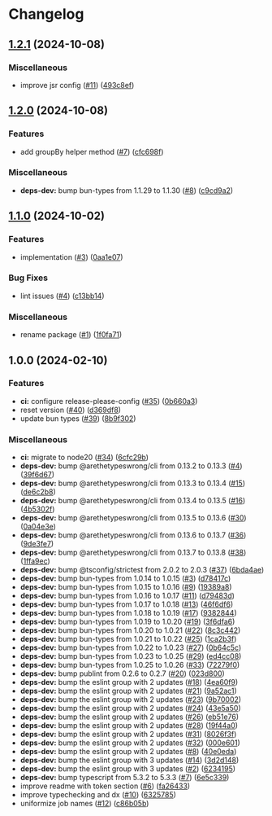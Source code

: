 # Changelog

## [1.2.1](https://github.com/ghoullier/codeowners/compare/v1.2.0...v1.2.1) (2024-10-08)


### Miscellaneous

* improve jsr config ([#11](https://github.com/ghoullier/codeowners/issues/11)) ([493c8ef](https://github.com/ghoullier/codeowners/commit/493c8ef9ac477435f4e39b6b6031e638c8a5638c))

## [1.2.0](https://github.com/ghoullier/codeowners/compare/v1.1.0...v1.2.0) (2024-10-08)


### Features

* add groupBy helper method ([#7](https://github.com/ghoullier/codeowners/issues/7)) ([cfc698f](https://github.com/ghoullier/codeowners/commit/cfc698fa6867f3206ae3d4d440dcce87079bd5f4))


### Miscellaneous

* **deps-dev:** bump bun-types from 1.1.29 to 1.1.30 ([#8](https://github.com/ghoullier/codeowners/issues/8)) ([c9cd9a2](https://github.com/ghoullier/codeowners/commit/c9cd9a2d18bdbe2b8f4450d66e2f94d2334354fe))

## [1.1.0](https://github.com/ghoullier/codeowners/compare/v1.0.0...v1.1.0) (2024-10-02)


### Features

* implementation ([#3](https://github.com/ghoullier/codeowners/issues/3)) ([0aa1e07](https://github.com/ghoullier/codeowners/commit/0aa1e07b38145bba92e2c3b228883f15c1635b0a))


### Bug Fixes

* lint issues ([#4](https://github.com/ghoullier/codeowners/issues/4)) ([c13bb14](https://github.com/ghoullier/codeowners/commit/c13bb147149ccf79979fe4e888441095cafd1225))


### Miscellaneous

* rename package ([#1](https://github.com/ghoullier/codeowners/issues/1)) ([1f0fa71](https://github.com/ghoullier/codeowners/commit/1f0fa71c496ddedab4780dfd07350047ec2d5811))

## 1.0.0 (2024-02-10)


### Features

* **ci:** configure release-please-config ([#35](https://github.com/ghoullier/bun-typescript-template/issues/35)) ([0b660a3](https://github.com/ghoullier/bun-typescript-template/commit/0b660a388fe2079dfb7b2505e62bca04dd36882b))
* reset version ([#40](https://github.com/ghoullier/bun-typescript-template/issues/40)) ([d369df8](https://github.com/ghoullier/bun-typescript-template/commit/d369df8dbb8faf999a0dca2606a3d097dfa042be))
* update bun types ([#39](https://github.com/ghoullier/bun-typescript-template/issues/39)) ([8b9f302](https://github.com/ghoullier/bun-typescript-template/commit/8b9f3027e757e86f418343054e272b018d987c87))


### Miscellaneous

* **ci:** migrate to node20 ([#34](https://github.com/ghoullier/bun-typescript-template/issues/34)) ([6cfc29b](https://github.com/ghoullier/bun-typescript-template/commit/6cfc29b638e3c44a8729dfcbc097f8f07528dade))
* **deps-dev:** bump @arethetypeswrong/cli from 0.13.2 to 0.13.3 ([#4](https://github.com/ghoullier/bun-typescript-template/issues/4)) ([39f6d67](https://github.com/ghoullier/bun-typescript-template/commit/39f6d671c5c8466710bcdc113b9190583ce0c103))
* **deps-dev:** bump @arethetypeswrong/cli from 0.13.3 to 0.13.4 ([#15](https://github.com/ghoullier/bun-typescript-template/issues/15)) ([de6c2b8](https://github.com/ghoullier/bun-typescript-template/commit/de6c2b8342cf4b0829b57503d3166e8076ed80c1))
* **deps-dev:** bump @arethetypeswrong/cli from 0.13.4 to 0.13.5 ([#16](https://github.com/ghoullier/bun-typescript-template/issues/16)) ([4b5302f](https://github.com/ghoullier/bun-typescript-template/commit/4b5302faf569f438015433ad66bd7cec96adbb45))
* **deps-dev:** bump @arethetypeswrong/cli from 0.13.5 to 0.13.6 ([#30](https://github.com/ghoullier/bun-typescript-template/issues/30)) ([0a04e3e](https://github.com/ghoullier/bun-typescript-template/commit/0a04e3e7070532d56e5df58496a942e76948b339))
* **deps-dev:** bump @arethetypeswrong/cli from 0.13.6 to 0.13.7 ([#36](https://github.com/ghoullier/bun-typescript-template/issues/36)) ([9de3fe7](https://github.com/ghoullier/bun-typescript-template/commit/9de3fe70fc3f9b0a723f914bacc44fdc53c2ea50))
* **deps-dev:** bump @arethetypeswrong/cli from 0.13.7 to 0.13.8 ([#38](https://github.com/ghoullier/bun-typescript-template/issues/38)) ([1ffa9ec](https://github.com/ghoullier/bun-typescript-template/commit/1ffa9ec06a3f6589137f9a886453a3f3e016053f))
* **deps-dev:** bump @tsconfig/strictest from 2.0.2 to 2.0.3 ([#37](https://github.com/ghoullier/bun-typescript-template/issues/37)) ([6bda4ae](https://github.com/ghoullier/bun-typescript-template/commit/6bda4aecee8fbc5d898572a991c72fb1ecc12ae3))
* **deps-dev:** bump bun-types from 1.0.14 to 1.0.15 ([#3](https://github.com/ghoullier/bun-typescript-template/issues/3)) ([d78417c](https://github.com/ghoullier/bun-typescript-template/commit/d78417cdc84a24c35101ccc94a2de5ab781d9fe8))
* **deps-dev:** bump bun-types from 1.0.15 to 1.0.16 ([#9](https://github.com/ghoullier/bun-typescript-template/issues/9)) ([19389a8](https://github.com/ghoullier/bun-typescript-template/commit/19389a8275f91e8e0124b09458f39689aa15714b))
* **deps-dev:** bump bun-types from 1.0.16 to 1.0.17 ([#11](https://github.com/ghoullier/bun-typescript-template/issues/11)) ([d79483d](https://github.com/ghoullier/bun-typescript-template/commit/d79483de642c6a5542efcb44f9084e8468116c79))
* **deps-dev:** bump bun-types from 1.0.17 to 1.0.18 ([#13](https://github.com/ghoullier/bun-typescript-template/issues/13)) ([46f6df6](https://github.com/ghoullier/bun-typescript-template/commit/46f6df6c9a6cb8867280b8808c47d0032e96166e))
* **deps-dev:** bump bun-types from 1.0.18 to 1.0.19 ([#17](https://github.com/ghoullier/bun-typescript-template/issues/17)) ([9382844](https://github.com/ghoullier/bun-typescript-template/commit/9382844a87de7602ddeb942125a2dfa215fe5e7d))
* **deps-dev:** bump bun-types from 1.0.19 to 1.0.20 ([#19](https://github.com/ghoullier/bun-typescript-template/issues/19)) ([3f6dfa6](https://github.com/ghoullier/bun-typescript-template/commit/3f6dfa63fcee3b269337d3a2a78a20de21fe5871))
* **deps-dev:** bump bun-types from 1.0.20 to 1.0.21 ([#22](https://github.com/ghoullier/bun-typescript-template/issues/22)) ([8c3c442](https://github.com/ghoullier/bun-typescript-template/commit/8c3c4421a0c4ba678dbc6afbdec11c8578f7375d))
* **deps-dev:** bump bun-types from 1.0.21 to 1.0.22 ([#25](https://github.com/ghoullier/bun-typescript-template/issues/25)) ([1ca2b3f](https://github.com/ghoullier/bun-typescript-template/commit/1ca2b3f0c32eebd82d08fc024edbf0f389c7a58a))
* **deps-dev:** bump bun-types from 1.0.22 to 1.0.23 ([#27](https://github.com/ghoullier/bun-typescript-template/issues/27)) ([0b64c5c](https://github.com/ghoullier/bun-typescript-template/commit/0b64c5c650410fa0fcb898b1d77026d2ca0c5b59))
* **deps-dev:** bump bun-types from 1.0.23 to 1.0.25 ([#29](https://github.com/ghoullier/bun-typescript-template/issues/29)) ([ed4cc08](https://github.com/ghoullier/bun-typescript-template/commit/ed4cc08222b73e1af9f372820071298506c25a53))
* **deps-dev:** bump bun-types from 1.0.25 to 1.0.26 ([#33](https://github.com/ghoullier/bun-typescript-template/issues/33)) ([72279f0](https://github.com/ghoullier/bun-typescript-template/commit/72279f0ddb496789fd431671345f94b8d67b6a73))
* **deps-dev:** bump publint from 0.2.6 to 0.2.7 ([#20](https://github.com/ghoullier/bun-typescript-template/issues/20)) ([023d800](https://github.com/ghoullier/bun-typescript-template/commit/023d8007ebd01b135f42de753b42f87648315af5))
* **deps-dev:** bump the eslint group with 2 updates ([#18](https://github.com/ghoullier/bun-typescript-template/issues/18)) ([4ea60f9](https://github.com/ghoullier/bun-typescript-template/commit/4ea60f99f696f7e7f9fd3dd799f9dcc03a5da5b2))
* **deps-dev:** bump the eslint group with 2 updates ([#21](https://github.com/ghoullier/bun-typescript-template/issues/21)) ([9a52ac1](https://github.com/ghoullier/bun-typescript-template/commit/9a52ac18c6d91e711eace13f1f90abeded842fbe))
* **deps-dev:** bump the eslint group with 2 updates ([#23](https://github.com/ghoullier/bun-typescript-template/issues/23)) ([9b70002](https://github.com/ghoullier/bun-typescript-template/commit/9b7000290bab4aca8527a98ab7c1967e5a733d78))
* **deps-dev:** bump the eslint group with 2 updates ([#24](https://github.com/ghoullier/bun-typescript-template/issues/24)) ([43e5a50](https://github.com/ghoullier/bun-typescript-template/commit/43e5a5045ddb6628c2233288c853534d165722df))
* **deps-dev:** bump the eslint group with 2 updates ([#26](https://github.com/ghoullier/bun-typescript-template/issues/26)) ([eb51e76](https://github.com/ghoullier/bun-typescript-template/commit/eb51e760980be496337693b9140245439d65dd93))
* **deps-dev:** bump the eslint group with 2 updates ([#28](https://github.com/ghoullier/bun-typescript-template/issues/28)) ([19f44a0](https://github.com/ghoullier/bun-typescript-template/commit/19f44a03b330e29b57a1e0408471e0e5391d010f))
* **deps-dev:** bump the eslint group with 2 updates ([#31](https://github.com/ghoullier/bun-typescript-template/issues/31)) ([8026f3f](https://github.com/ghoullier/bun-typescript-template/commit/8026f3fe0c7f811c82b69b2103553611c49164e1))
* **deps-dev:** bump the eslint group with 2 updates ([#32](https://github.com/ghoullier/bun-typescript-template/issues/32)) ([000e601](https://github.com/ghoullier/bun-typescript-template/commit/000e60175e40418d13f38a49872de2345050f8fb))
* **deps-dev:** bump the eslint group with 2 updates ([#8](https://github.com/ghoullier/bun-typescript-template/issues/8)) ([40e0eda](https://github.com/ghoullier/bun-typescript-template/commit/40e0eda5c325d2cf4e98c1bba554ad6910678010))
* **deps-dev:** bump the eslint group with 3 updates ([#14](https://github.com/ghoullier/bun-typescript-template/issues/14)) ([3d2d148](https://github.com/ghoullier/bun-typescript-template/commit/3d2d148d62c91e60d59cb3aa35fe26bc6fc90f23))
* **deps-dev:** bump the eslint group with 3 updates ([#2](https://github.com/ghoullier/bun-typescript-template/issues/2)) ([6234195](https://github.com/ghoullier/bun-typescript-template/commit/6234195313a2cfd716c9171f373137215178796d))
* **deps-dev:** bump typescript from 5.3.2 to 5.3.3 ([#7](https://github.com/ghoullier/bun-typescript-template/issues/7)) ([6e5c339](https://github.com/ghoullier/bun-typescript-template/commit/6e5c3391837c1ad1afe9e57373eb94163c8e9e30))
* improve readme with token section ([#6](https://github.com/ghoullier/bun-typescript-template/issues/6)) ([fa26433](https://github.com/ghoullier/bun-typescript-template/commit/fa2643342b74e8575e420a2f287282ed443fa96b))
* improve typechecking and dx ([#10](https://github.com/ghoullier/bun-typescript-template/issues/10)) ([6325785](https://github.com/ghoullier/bun-typescript-template/commit/63257855e56e40bf2f438f8dab3bb9d354c1148a))
* uniformize job names ([#12](https://github.com/ghoullier/bun-typescript-template/issues/12)) ([c86b05b](https://github.com/ghoullier/bun-typescript-template/commit/c86b05bd2596fd27eb824664cbbe4c5abb84963b))
